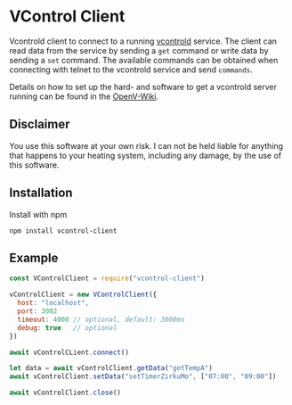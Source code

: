 # VControl Client

Vcontrold client to connect to a running [vcontrold](https://github.com/openv/vcontrold) service.
The client can read data from the service by sending a `get` command or write data by sending a `set` command.
The available commands can be obtained when connecting with telnet to the vcontrold service and send `commands`.

Details on how to set up the hard- and software to get a vcontrold server running can be found in the [OpenV-Wiki](https://github.com/openv/openv/wiki).

## Disclaimer

You use this software at your own risk. I can not be held liable for anything that happens to your heating system, including any damage, by the use of this software.

## Installation

Install with npm

```
npm install vcontrol-client
```

## Example

```javascript
const VControlClient = require("vcontrol-client")

vControlClient = new VControlClient({
  host: "localhost",
  port: 3002
  timeout: 4000 // optional, default: 3000ms
  debug: true   // optional
})

await vControlCLient.connect()

let data = await vControlClient.getData("getTempA")
await vControlClient.setData("setTimerZirkuMo", ["07:00", "09:00"])

await vControlClient.close()
```
